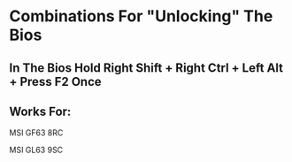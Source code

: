 
# Combinations For "Unlocking" The Bios

## In The Bios Hold Right Shift + Right Ctrl + Left Alt + Press F2 Once

## Works For:
MSI GF63 8RC

MSI GL63 9SC
